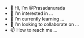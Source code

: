 - 👋 Hi, I’m @Prasadanurada
- 👀 I’m interested in ...
- 🌱 I’m currently learning ...
- 💞️ I’m looking to collaborate on ...
- 📫 How to reach me ...

<!---
Prasadanurada/Prasadanurada is a ✨ special ✨ repository because its `README.md` (this file) appears on your GitHub profile.
You can click the Preview link to take a look at your changes.
--->
